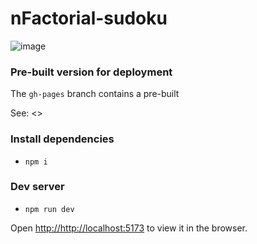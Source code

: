 # nFactorial-sudoku

![image](https://raw.githubusercontent.com/teriyaki0/nFactorial-sudoku/main/src/assets/localhost_5173_.png)

### Pre-built version for deployment

The `gh-pages` branch contains a pre-built

See: <>

### Install dependencies

* `npm i`

### Dev server

* `npm run dev`

Open [http://http://localhost:5173](http:http://localhost:5173) to view it in the browser.
